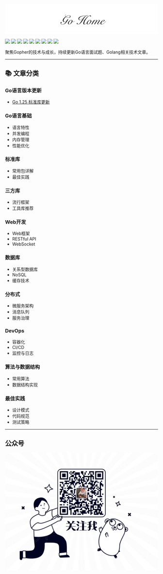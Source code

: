 ![](./logo.png)

[![](https://img.shields.io/badge/公众号-平也-brightgreen)](#公众号)
[![](https://img.shields.io/badge/cnblogs-博客园-9cf)](https://www.cnblogs.com/pingyeaa)
[![](https://img.shields.io/badge/juejin-掘金-blue)](https://juejin.im/user/5b879fd46fb9a019e643501e/posts)
[![](https://img.shields.io/badge/csdn-CSDN-red)](https://blog.csdn.net/enoch612)
[![](https://img.shields.io/badge/segmentfault-思否-green)](https://segmentfault.com/u/pingyeaa)
[![](https://img.shields.io/badge/toutiao-今日头条-critical)](https://www.toutiao.com/c/user/99726624485/#mid=1632470920869900)
[![](https://img.shields.io/badge/oschina-开源中国-blue)](https://my.oschina.net/u/4429381)
[![](https://img.shields.io/badge/jianshu-简书-orange)](https://www.jianshu.com/u/b683a986d544)
[![](https://img.shields.io/badge/zhihu-知乎-yellow)](https://www.zhihu.com/people/ma-li-ao-de-guan-dao)

聚焦Gopher的技术与成长，持续更新Go语言面试题、Golang相关技术文章。

---

## 📚 文章分类

### Go语言版本更新
- [Go 1.25 标准库更新](_posts/2025-08-25-Go%201.25%20标准库更新.md)

### Go语言基础
- 语言特性
- 并发编程
- 内存管理
- 性能优化

### 标准库
- 常用包详解
- 最佳实践

### 三方库
- 流行框架
- 工具库推荐

### Web开发
- Web框架
- RESTful API
- WebSocket

### 数据库
- 关系型数据库
- NoSQL
- 缓存技术

### 分布式
- 微服务架构
- 消息队列
- 服务治理

### DevOps
- 容器化
- CI/CD
- 监控与日志

### 算法与数据结构
- 常用算法
- 数据结构实现

### 最佳实践
- 设计模式
- 代码规范
- 测试策略

---

## 公众号

![](./qrcode.png)
